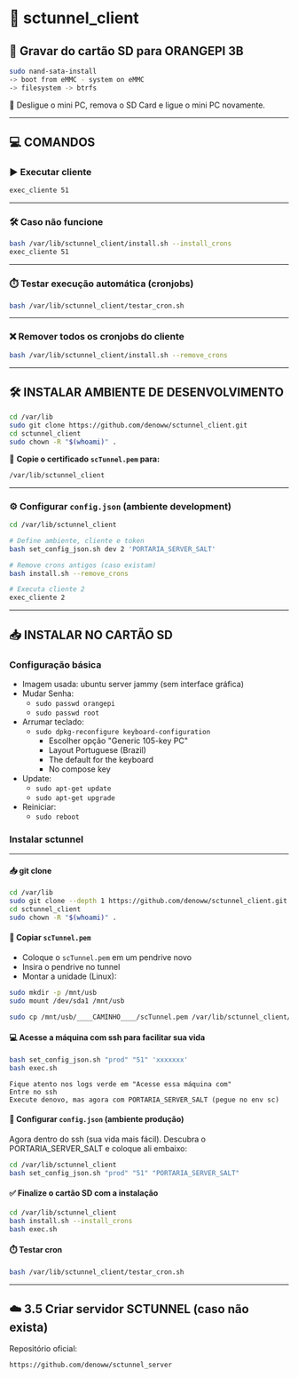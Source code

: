 # 📡 sctunnel_client

## 🧩 Gravar do cartão SD para ORANGEPI 3B

```bash
sudo nand-sata-install
-> boot from eMMC - system on eMMC
-> filesystem -> btrfs
```

🔌 Desligue o mini PC, remova o SD Card e ligue o mini PC novamente.

---

## 💻 COMANDOS

### ▶️ Executar cliente

```bash
exec_cliente 51
```

---

### 🛠️ Caso não funcione

```bash
bash /var/lib/sctunnel_client/install.sh --install_crons
exec_cliente 51
```

---

### ⏱️ Testar execução automática (cronjobs)

```bash
bash /var/lib/sctunnel_client/testar_cron.sh
```

---

### ❌ Remover todos os cronjobs do cliente

```bash
bash /var/lib/sctunnel_client/install.sh --remove_crons
```

---

## 🛠️ INSTALAR AMBIENTE DE DESENVOLVIMENTO

```bash
cd /var/lib
sudo git clone https://github.com/denoww/sctunnel_client.git
cd sctunnel_client
sudo chown -R "$(whoami)" .
```

📄 **Copie o certificado `scTunnel.pem` para:**

```bash
/var/lib/sctunnel_client
```

---

### ⚙️ Configurar `config.json` (ambiente development)

```bash
cd /var/lib/sctunnel_client

# Define ambiente, cliente e token
bash set_config_json.sh dev 2 'PORTARIA_SERVER_SALT'

# Remove crons antigos (caso existam)
bash install.sh --remove_crons

# Executa cliente 2
exec_cliente 2
```

---

## 📥 INSTALAR NO CARTÃO SD

### Configuração básica

- Imagem usada: ubuntu server jammy (sem interface gráfica)
- Mudar Senha:
  - `sudo passwd orangepi`
  - `sudo passwd root`
- Arrumar teclado:
  - `sudo dpkg-reconfigure keyboard-configuration`
    - Escolher opção "Generic 105-key PC"
    - Layout Portuguese (Brazil)
    - The default for the keyboard
    - No compose key
- Update:
  - `sudo apt-get update`
  - `sudo apt-get upgrade`
- Reiniciar:
  - `sudo reboot`

### Instalar sctunnel

---

#### 📥 git clone

```bash
cd /var/lib
sudo git clone --depth 1 https://github.com/denoww/sctunnel_client.git
cd sctunnel_client
sudo chown -R "$(whoami)" .
```

#### 🔑 Copiar `scTunnel.pem`

- Coloque o `scTunnel.pem` em um pendrive novo
- Insira o pendrive no tunnel
- Montar a unidade (Linux):

```bash
sudo mkdir -p /mnt/usb
sudo mount /dev/sda1 /mnt/usb
```

```bash
sudo cp /mnt/usb/____CAMINHO____/scTunnel.pem /var/lib/sctunnel_client/scTunnel.pem
```

#### 💻 Acesse a máquina com ssh para facilitar sua vida

```bash
bash set_config_json.sh "prod" "51" 'xxxxxxx'
bash exec.sh
```

```
Fique atento nos logs verde em "Acesse essa máquina com"
Entre no ssh
Execute denovo, mas agora com PORTARIA_SERVER_SALT (pegue no env sc)
```

#### 🧩 Configurar `config.json` (ambiente produção)

Agora dentro do ssh (sua vida mais fácil).
Descubra o PORTARIA_SERVER_SALT e coloque ali embaixo:

```bash
cd /var/lib/sctunnel_client
bash set_config_json.sh "prod" "51" "PORTARIA_SERVER_SALT"
```

#### ✅ Finalize o cartão SD com a instalação

```bash
cd /var/lib/sctunnel_client
bash install.sh --install_crons
bash exec.sh
```

#### ⏱️ Testar cron

```bash
bash /var/lib/sctunnel_client/testar_cron.sh
```

---

## ☁️ 3.5 Criar servidor SCTUNNEL (caso não exista)

Repositório oficial:

```
https://github.com/denoww/sctunnel_server
```
